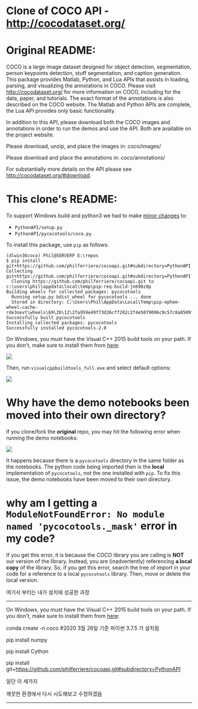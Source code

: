 Clone of COCO API - http://cocodataset.org/
===========================================

# Original README:

COCO is a large image dataset designed for object detection, segmentation, person keypoints detection, stuff segmentation, and caption generation. This package provides Matlab, Python, and Lua APIs that assists in loading, parsing, and visualizing the annotations in COCO. Please visit http://cocodataset.org/ for more information on COCO, including for the data, paper, and tutorials. The exact format of the annotations is also described on the COCO website. The Matlab and Python APIs are complete, the Lua API provides only basic functionality.

In addition to this API, please download both the COCO images and annotations in order to run the demos and use the API. Both are available on the project website.

Please download, unzip, and place the images in: coco/images/

Please download and place the annotations in: coco/annotations/

For substantially more details on the API please see http://cocodataset.org/#download.

# This clone's README:

To support Windows build and python3 we had to make [minor changes](https://github.com/cocodataset/cocoapi/compare/master...philferriere:master#diff-49ecc5c8e93163121e2cc2eb6b1fca2c) to:

- `PythonAPI/setup.py`
- `PythonAPI/pycocotools/coco.py`

To install this package, use `pip` as follows:

```
(dlwin36coco) Phil@SERVERP E:\repos
$ pip install git+https://github.com/philferriere/cocoapi.git#subdirectory=PythonAPI
Collecting git+https://github.com/philferriere/cocoapi.git#subdirectory=PythonAPI
  Cloning https://github.com/philferriere/cocoapi.git to c:\users\phil\appdata\local\temp\pip-req-build-jn698z8p
Building wheels for collected packages: pycocotools
  Running setup.py bdist_wheel for pycocotools ... done
  Stored in directory: C:\Users\Phil\AppData\Local\Temp\pip-ephem-wheel-cache-rde3oevt\wheels\69\2b\12\2fa959e49f73d26cff202c2f4e5079096c9c57c8a8509fd75c
Successfully built pycocotools
Installing collected packages: pycocotools
Successfully installed pycocotools-2.0
```

On Windows, you must have the Visual C++ 2015 build tools on your path. If you don't, make sure to install them from [here](https://go.microsoft.com/fwlink/?LinkId=691126):

![](img/download.png)

Then, run `visualcppbuildtools_full.exe` and select default options:

![](img/install.png)

# Why have the demo notebooks been moved into their own directory?

If you clone/fork the **original** repo, you may hit the following error when running the demo notebooks:

![](img/notebooks.png)

It happens because there is a `pycocotools` directory in the same folder as the notebooks. The python code being imported then is the **local** implementation of `pycocotools`, not the one installed with `pip`. To fix this issue, the demo notebooks have been moved to their own directory.

# why am I getting a `ModuleNotFoundError: No module named 'pycocotools._mask'` error in my code?

If you get this error, it is because the COCO library you are calling is **NOT** our version of the library. Instead, you are (inadvertently) referencing **a local copy** of the library. So, if you get this error, search the tree of import in your code for a reference to a local `pycocotools` library. Then, move or delete the local version.



여기서 부터는 내가 설치에 성공한 과정

___

On Windows, you must have the Visual C++ 2015 build tools on your path. If you don't, make sure to install them from [here](https://go.microsoft.com/fwlink/?LinkId=691126):

conda create -n coco #2020 3월 26일 기준 파이썬 3.7.5 가 설치됨

pip install numpy

pip install Cython

pip install git+https://github.com/philferriere/cocoapi.git#subdirectory=PythonAPI



일단 이 세가지

깨끗한 환경에서 다시 시도해보고 수정하겠음

___

### 










